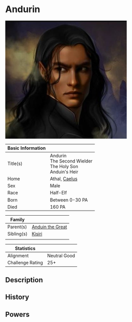 # Andurin

![](../Media/andurin.jpg)

| Basic Information |  |
| - | - |
| Title(s) | Andurin<br>The Second Wielder<br>The Holy Son<br>Anduin's Heir |
| Home | Athal, [Caelus](../Locations/Land/caelus.md) |
| Sex | Male |
| Race | Half-Elf |
| Born  | Between 0-30 PA |
| Died | 160 PA |

| Family | |
| - | - |
| Parent(s) | [Anduin the Great](anduin_the_great.md) |
| Sibling(s) | [Kisiri](kisiri.md) |
|  |  |

| Statistics | |
| - | - |
| Alignment | Neutral Good |
| Challenge Rating | 25+ |

## Description

## History

## Powers